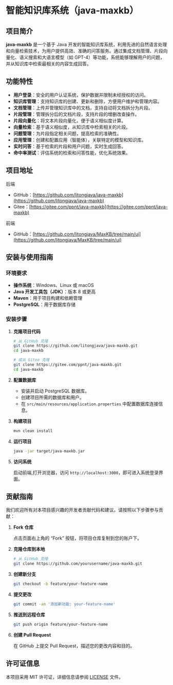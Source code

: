 # 智能知识库系统（java-maxkb）

## 项目简介

**java-maxkb** 是一个基于 Java 开发的智能知识库系统，利用先进的自然语言处理和向量检索技术，为用户提供高效、准确的问答服务。通过集成文档管理、片段向量化、语义搜索和大语言模型（如 GPT-4）等功能，系统能够理解用户的问题，并从知识库中检索最相关的内容生成回答。

## 功能特性

- **用户登录**：安全的用户认证系统，保护数据并限制未经授权的访问。
- **知识库管理**：支持知识库的创建、更新和删除，方便用户维护和管理内容。
- **文档管理**：上传并管理知识库中的文档，支持自动将文档拆分为片段。
- **片段管理**：管理拆分后的文档片段，支持片段的增删改查操作。
- **片段向量化**：将文本片段向量化，便于语义相似度计算。
- **向量检索**：基于语义相似度，从知识库中检索相关的片段。
- **问题管理**：为片段指定相关问题，提高检索的准确性。
- **应用管理**：创建和配置应用（智能体），关联特定的模型和知识库。
- **实时问答**：基于检索的片段和用户问题，实时生成回答。
- **命中率测试**：评估系统的检索和问答性能，优化系统效果。

## 项目地址

后端
- GitHub：[https://github.com/litongjava/java-maxkb](https://github.com/litongjava/java-maxkb)
- Gitee：[https://gitee.com/ppnt/java-maxkb](https://gitee.com/ppnt/java-maxkb)

前端
- GitHub：[https://github.com/litongjava/MaxKB/tree/main/ui](https://github.com/litongjava/MaxKB/tree/main/ui)


## 安装与使用指南

### 环境要求

- **操作系统**：Windows、Linux 或 macOS
- **Java 开发工具包（JDK）**：版本 8 或更高
- **Maven**：用于项目构建和依赖管理
- **PostgreSQL**：用于数据库存储

### 安装步骤

1. **克隆项目代码**

   ```bash
   # 从 GitHub 克隆
   git clone https://github.com/litongjava/java-maxkb.git
   cd java-maxkb

   # 或从 Gitee 克隆
   git clone https://gitee.com/ppnt/java-maxkb.git
   cd java-maxkb
   ```

2. **配置数据库**

   - 安装并启动 PostgreSQL 数据库。
   - 创建项目所需的数据库和用户。
   - 在 `src/main/resources/application.properties` 中配置数据库连接信息。

3. **构建项目**

   ```bash
   mvn clean install
   ```

4. **运行项目**

   ```bash
   java -jar target/java-maxkb.jar
   ```

5. **访问系统**

   启动前端,打开浏览器，访问 `http://localhost:3000`，即可进入系统登录界面。

## 贡献指南

我们欢迎所有对本项目感兴趣的开发者贡献代码和建议。请按照以下步骤参与贡献：

1. **Fork 仓库**

   点击页面右上角的 “Fork” 按钮，将项目仓库复制到您的账户下。

2. **克隆仓库到本地**

   ```bash
   # 从 GitHub 克隆
   git clone https://github.com/yourusername/java-maxkb.git
   ```

3. **创建新分支**

   ```bash
   git checkout -b feature/your-feature-name
   ```

4. **提交更改**

   ```bash
   git commit -am '添加新功能: your-feature-name'
   ```

5. **推送到远程仓库**

   ```bash
   git push origin feature/your-feature-name
   ```

6. **创建 Pull Request**

   在 GitHub 上提交 Pull Request，描述您的更改内容和目的。

## 许可证信息

本项目采用 MIT 许可证，详细信息请参阅 [LICENSE](LICENSE) 文件。
